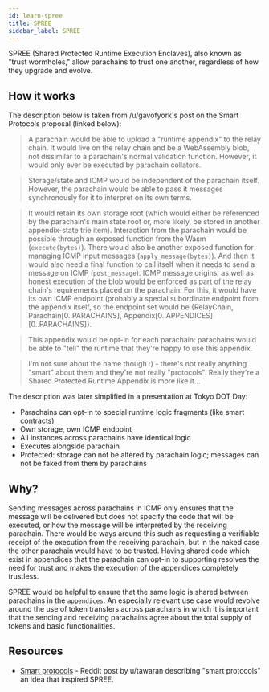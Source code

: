 ```yaml
---
id: learn-spree
title: SPREE
sidebar_label: SPREE
---
```


SPREE (Shared Protected Runtime Execution Enclaves), also known as "trust wormholes," allow parachains to trust one another, regardless of how they upgrade and evolve.

## How it works

The description below is taken from /u/gavofyork's post on the Smart Protocols proposal (linked below):

> A parachain would be able to upload a "runtime appendix" to the relay chain. It would live on the relay chain and be a WebAssembly blob, not dissimilar to a parachain's normal validation function. However, it would only ever be executed by parachain collators.

> Storage/state and ICMP would be independent of the parachain itself. However, the parachain would be able to pass it messages synchronously for it to interpret on its own terms.

> It would retain its own storage root (which would either be referenced by the parachain's main state root or, more likely, be stored in another appendix-state trie item). Interaction from the parachain would be possible through an exposed function from the Wasm (`execute(bytes)`). There would also be another exposed function for managing ICMP input messages (`apply_message(bytes)`). And then it would also need a final function to call itself when it needs to send a message on ICMP (`post_message`). ICMP message origins, as well as honest execution of the blob would be enforced as part of the relay chain's requirements placed on the parachain. For this, it would have its own ICMP endpoint (probably a special subordinate endpoint from the appendix itself, so the endpoint set would be {RelayChain, Parachain[0..PARACHAINS], Appendix[0..APPENDICES][0..PARACHAINS]}.

> This appendix would be opt-in for each parachain: parachains would be able to "tell" the runtime that they're happy to use this appendix.

> I'm not sure about the name though :) - there's not really anything "smart" about them and they're not really "protocols". Really they're a Shared Protected Runtime Appendix is more like it...

The description was later simplified in a presentation at Tokyo DOT Day:

- Parachains can opt-in to special runtime logic fragments (like smart contracts)
- Own storage, own ICMP endpoint
- All instances across parachains have identical logic
- Executes alongside parachain
- Protected: storage can not be altered by parachain logic; messages can not be faked from them by parachains

## Why?

Sending messages across parachains in ICMP only ensures that the message will be delivered but does not specify the code that will be executed, or how the message will be interpreted by the receiving parachain. There would be ways around this such as requesting a verifiable receipt of the execution from the receiving parachain, but in the naked case the other parachain would have to be trusted. Having shared code which exist in appendices that the parachain can opt-in to supporting resolves the need for trust and makes the execution of the appendices completely trustless.

SPREE would be helpful to ensure that the same logic is shared between parachains in the `appendices`. An especially relevant use case would revolve around the use of token transfers across parachains in which it is important that the sending and receiving parachains agree about the total supply of tokens and basic functionalities.

## Resources

- [Smart protocols](https://www.reddit.com/r/dot/comments/b6kljn/smartprotocols_idea/) - Reddit post by u/tawaran describing "smart protocols" an idea that inspired SPREE.
